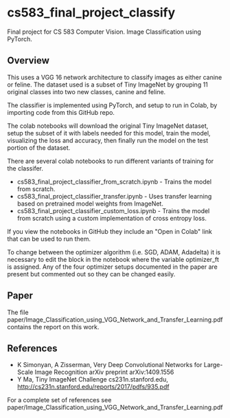 # cs583_final_project_classify
Final project for CS 583 Computer Vision.
Image Classification using PyTorch.

## Overview
This uses a VGG 16 network architecture to classify images as either canine or feline.
The dataset used is a subset of Tiny ImageNet by grouping 11 original classes into two
new classes, canine and feline.

The classifier is implemented using PyTorch, and setup to run in Colab, by importing
code from this GitHub repo.

The colab notebooks will download the original Tiny ImageNet dataset, setup the subset of it
with labels needed for this model, train the model, visualizing the loss and accuracy, then
finally run the model on the test portion of the dataset.

There are several colab notebooks to run different variants of training for the classifer.

* cs583_final_project_classifier_from_scratch.ipynb - Trains the model from scratch.
* cs583_final_project_classifier_transfer.ipynb - Uses transfer learning based on pretrained model weights from ImageNet.
* cs583_final_project_classifier_custom_loss.ipynb - Trains the model from scratch using a custom implementation of cross entropy loss.

If you view the notebooks in GitHub they include an "Open in Colab" link that can be used to run them.

To change between the optimizer algorithm (i.e. SGD, ADAM, Adadelta) it is necessary to edit the block in the notebook
where the variable optimizer_ft is assigned. Any of the four optimizer setups documented in the paper are present but
commented out so they can be changed easily.

## Paper
The file paper/Image_Classification_using_VGG_Network_and_Transfer_Learning.pdf contains the report on this work.

## References
* K Simonyan, A Zisserman, Very Deep Convolutional Networks for Large-Scale Image Recognition arXiv preprint arXiv:1409.1556
* Y Ma, Tiny ImageNet Challenge  cs231n.stanford.edu, http://cs231n.stanford.edu/reports/2017/pdfs/935.pdf

For a complete set of references see paper/Image_Classification_using_VGG_Network_and_Transfer_Learning.pdf
